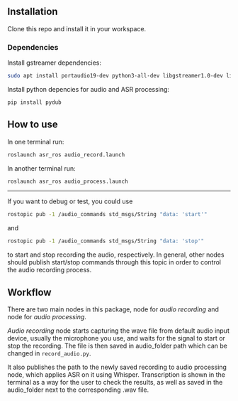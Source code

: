 ## Installation

Clone this repo and install it in your workspace.


### Dependencies

Install gstreamer dependencies:
```bash
sudo apt install portaudio19-dev python3-all-dev libgstreamer1.0-dev libgstreamer-plugins-base1.0-dev libgstreamer-plugins-bad1.0-dev gstreamer1.0-plugins-base gstreamer1.0-plugins-good gstreamer1.0-plugins-bad gstreamer1.0-plugins-ugly gstreamer1.0-libav gstreamer1.0-tools gstreamer1.0-x gstreamer1.0-alsa gstreamer1.0-gl gstreamer1.0-gtk3 gstreamer1.0-qt5 gstreamer1.0-pulseaudio
```

Install python depencies for audio and ASR processing:
```bash
pip install pydub 
```

## How to use
In one terminal run:
```bash
roslaunch asr_ros audio_record.launch 
```

In another terminal run:
```bash
roslaunch asr_ros audio_process.launch
```
***
If you want to debug or test, you could use 
```bash
rostopic pub -1 /audio_commands std_msgs/String "data: 'start'"
```
and
```bash
rostopic pub -1 /audio_commands std_msgs/String "data: 'stop'"
```

to start and stop recording the audio, respectively. In general, other nodes should publish start/stop commands through this topic in order to control the audio recording process.


## Workflow
There are two main nodes in this package, node for *audio recording* and node for *audio processing*. 

*Audio recording* node starts capturing the wave file from default audio input device, usually the microphone you use, and waits for the signal to start or stop the recording. The file is then saved in audio_folder path which can be changed in ```record_audio.py```.

It also publishes the path to the newly saved recording to audio processing node, which applies ASR on it using Whisper. Transcription is shown in the terminal as a way for the user to check the results, as well as saved in the audio_folder next to the corresponding .wav file.

